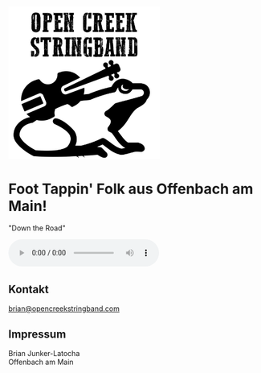 <img src="/opencreek.png" width="60%">

# Foot Tappin' Folk aus Offenbach am Main!
<p class="audiotext">"Down the Road"</p>
 <audio controls>
     <source src="\jam_session.mp3" type="audio/mpeg">
</audio>

## Kontakt
[brian@opencreekstringband.com](mailto:brian@opencreekstringband.com)

## Impressum

Brian Junker-Latocha  
Offenbach am Main